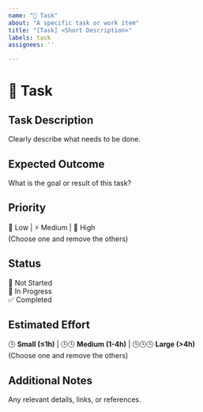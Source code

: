 ```yaml
---
name: "📌 Task"
about: "A specific task or work item"
title: "[Task] <Short Description>"
labels: task
assignees: ''

---
```


# 📌 Task

## **Task Description**
Clearly describe what needs to be done.

## **Expected Outcome**
What is the goal or result of this task?

## **Priority**
🔹 Low | ⚡ Medium | 🚀 High  
(Choose one and remove the others)

## **Status**
🔲 Not Started  
🔄 In Progress  
✅ Completed  

## **Estimated Effort**
🕒 **Small (≤1h)** | 🕒🕒 **Medium (1-4h)** | 🕒🕒🕒 **Large (>4h)**  
(Choose one and remove the others)

## **Additional Notes**
Any relevant details, links, or references.
